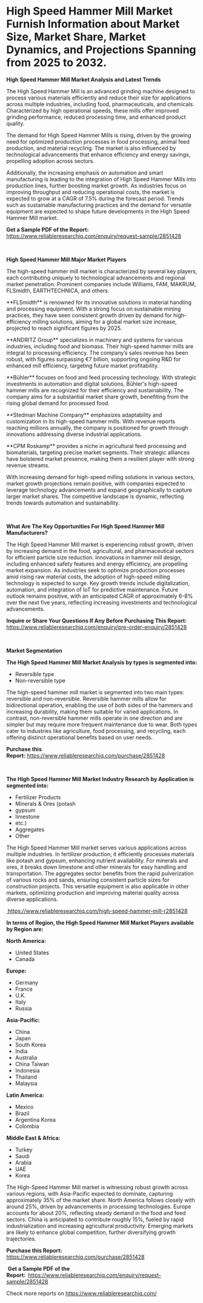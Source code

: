 <p><h1>High Speed Hammer Mill Market Furnish Information about Market Size, Market Share, Market Dynamics, and Projections Spanning from 2025 to 2032.</h1></p><p><strong>High Speed Hammer Mill Market Analysis and Latest Trends</strong></p>
<p><p>The High Speed Hammer Mill is an advanced grinding machine designed to process various materials efficiently and reduce their size for applications across multiple industries, including food, pharmaceuticals, and chemicals. Characterized by high operational speeds, these mills offer improved grinding performance, reduced processing time, and enhanced product quality. </p><p>The demand for High Speed Hammer Mills is rising, driven by the growing need for optimized production processes in food processing, animal feed production, and material recycling. The market is also influenced by technological advancements that enhance efficiency and energy savings, propelling adoption across sectors. </p><p>Additionally, the increasing emphasis on automation and smart manufacturing is leading to the integration of High Speed Hammer Mills into production lines, further boosting market growth. As industries focus on improving throughput and reducing operational costs, the market is expected to grow at a CAGR of 7.5% during the forecast period. Trends such as sustainable manufacturing practices and the demand for versatile equipment are expected to shape future developments in the High Speed Hammer Mill market.</p></p>
<p><strong>Get a Sample PDF of the Report:&nbsp;</strong> <a href="https://www.reliableresearchiq.com/enquiry/request-sample/2851428?utm_campaign=3030&utm_medium=2&utm_source=Github&utm_content=ia&utm_term=11032025&utm_id=high-speed-hammer-mill">https://www.reliableresearchiq.com/enquiry/request-sample/2851428</a></p>
<p>&nbsp;</p>
<p><strong>High Speed Hammer Mill Major Market Players</strong></p>
<p><p>The high-speed hammer mill market is characterized by several key players, each contributing uniquely to technological advancements and regional market penetration. Prominent companies include Williams, FAM, MAKRUM, FLSmidth, EARTHTECHNICA, and others.</p><p>**FLSmidth** is renowned for its innovative solutions in material handling and processing equipment. With a strong focus on sustainable mining practices, they have seen consistent growth driven by demand for high-efficiency milling solutions, aiming for a global market size increase, projected to reach significant figures by 2025.</p><p>**ANDRITZ Group** specializes in machinery and systems for various industries, including food and biomass. Their high-speed hammer mills are integral to processing efficiency. The company’s sales revenue has been robust, with figures surpassing €7 billion, supporting ongoing R&D for enhanced mill efficiency, targeting future market profitability.</p><p>**Bühler** focuses on food and feed processing technology. With strategic investments in automation and digital solutions, Bühler's high-speed hammer mills are recognized for their efficiency and sustainability. The company aims for a substantial market share growth, benefiting from the rising global demand for processed food.</p><p>**Stedman Machine Company** emphasizes adaptability and customization in its high-speed hammer mills. With revenue reports reaching millions annually, the company is positioned for growth through innovations addressing diverse industrial applications.</p><p>**CPM Roskamp** provides a niche in agricultural feed processing and biomaterials, targeting precise market segments. Their strategic alliances have bolstered market presence, making them a resilient player with strong revenue streams.</p><p>With increasing demand for high-speed milling solutions in various sectors, market growth projections remain positive, with companies expected to leverage technology advancements and expand geographically to capture larger market shares. The competitive landscape is dynamic, reflecting trends towards automation and sustainability.</p></p>
<p>&nbsp;</p>
<p><strong>What Are The Key Opportunities For High Speed Hammer Mill Manufacturers?</strong></p>
<p><p>The High Speed Hammer Mill market is experiencing robust growth, driven by increasing demand in the food, agricultural, and pharmaceutical sectors for efficient particle size reduction. Innovations in hammer mill design, including enhanced safety features and energy efficiency, are propelling market expansion. As industries seek to optimize production processes amid rising raw material costs, the adoption of high-speed milling technology is expected to surge. Key growth trends include digitalization, automation, and integration of IoT for predictive maintenance. Future outlook remains positive, with an anticipated CAGR of approximately 6-8% over the next five years, reflecting increasing investments and technological advancements.</p></p>
<p><strong>Inquire or Share Your Questions If Any Before Purchasing This Report:</strong> <a href="https://www.reliableresearchiq.com/enquiry/pre-order-enquiry/2851428?utm_campaign=3030&utm_medium=2&utm_source=Github&utm_content=ia&utm_term=11032025&utm_id=high-speed-hammer-mill">https://www.reliableresearchiq.com/enquiry/pre-order-enquiry/2851428</a></p>
<p>&nbsp;</p>
<p><strong>Market Segmentation</strong></p>
<p><strong>The High Speed Hammer Mill Market Analysis by types is segmented into:</strong></p>
<p><ul><li>Reversible type</li><li>Non-reversible type</li></ul></p>
<p><p>The high-speed hammer mill market is segmented into two main types: reversible and non-reversible. Reversible hammer mills allow for bidirectional operation, enabling the use of both sides of the hammers and increasing durability, making them suitable for varied applications. In contrast, non-reversible hammer mills operate in one direction and are simpler but may require more frequent maintenance due to wear. Both types cater to industries like agriculture, food processing, and recycling, each offering distinct operational benefits based on user needs.</p></p>
<p><strong>Purchase this Report:&nbsp;</strong><a href="https://www.reliableresearchiq.com/purchase/2851428?utm_campaign=3030&utm_medium=2&utm_source=Github&utm_content=ia&utm_term=11032025&utm_id=high-speed-hammer-mill">https://www.reliableresearchiq.com/purchase/2851428</a></p>
<p>&nbsp;</p>
<p><strong>The High Speed Hammer Mill Market Industry Research by Application is segmented into:</strong></p>
<p><ul><li>Fertilizer Products</li><li>Minerals & Ores (potash</li><li>gypsum</li><li>limestone</li><li>etc.)</li><li>Aggregates</li><li>Other</li></ul></p>
<p><p>The High Speed Hammer Mill market serves various applications across multiple industries. In fertilizer production, it efficiently processes materials like potash and gypsum, enhancing nutrient availability. For minerals and ores, it breaks down limestone and other minerals for easy handling and transportation. The aggregates sector benefits from the rapid pulverization of various rocks and sands, ensuring consistent particle sizes for construction projects. This versatile equipment is also applicable in other markets, optimizing production and improving material quality across diverse applications.</p></p>
<p><a href="https://www.reliableresearchiq.com/high-speed-hammer-mill-r2851428?utm_campaign=3030&utm_medium=2&utm_source=Github&utm_content=ia&utm_term=11032025&utm_id=high-speed-hammer-mill">&nbsp;https://www.reliableresearchiq.com/high-speed-hammer-mill-r2851428</a></p>
<p><strong>In terms of Region, the High Speed Hammer Mill Market Players available by Region are:</strong></p>
<p>
    <p> <strong> North America: </strong>
        <ul>
            <li>United States</li>
            <li>Canada</li>
        </ul>
        </p> 
    <p> <strong> Europe: </strong>
        <ul>
            <li>Germany</li>
            <li>France</li>
            <li>U.K.</li>
            <li>Italy</li>
            <li>Russia</li>
        </ul>
        </p> 
    <p> <strong> Asia-Pacific: </strong>
        <ul>
            <li>China</li>
            <li>Japan</li>
            <li>South Korea</li>
            <li>India</li>
            <li>Australia</li>
            <li>China Taiwan</li>
            <li>Indonesia</li>
            <li>Thailand</li>
            <li>Malaysia</li>
        </ul>
        </p> 
    <p> <strong> Latin America: </strong>
        <ul>
            <li>Mexico</li>
            <li>Brazil</li>
            <li>Argentina Korea</li>
            <li>Colombia</li>
        </ul>
        </p> 
    <p> <strong> Middle East & Africa: </strong>
        <ul>
            <li>Turkey</li>
            <li>Saudi</li>
            <li>Arabia</li>
            <li>UAE</li>
            <li>Korea</li>
        </ul>
    </p>
    </p>
<p><p>The High-Speed Hammer Mill market is witnessing robust growth across various regions, with Asia-Pacific expected to dominate, capturing approximately 35% of the market share. North America follows closely with around 25%, driven by advancements in processing technologies. Europe accounts for about 20%, reflecting steady demand in the food and feed sectors. China is anticipated to contribute roughly 15%, fueled by rapid industrialization and increasing agricultural productivity. Emerging markets are likely to enhance global competition, further diversifying growth trajectories.</p></p>
<p><strong>Purchase this Report: </strong><a href="https://www.reliableresearchiq.com/purchase/2851428?utm_campaign=3030&utm_medium=2&utm_source=Github&utm_content=ia&utm_term=11032025&utm_id=high-speed-hammer-mill">https://www.reliableresearchiq.com/purchase/2851428</a></p>
<p>&nbsp;<strong>Get a Sample PDF of the Report:&nbsp;&nbsp;</strong><a href="https://www.reliableresearchiq.com/enquiry/request-sample/2851428?utm_campaign=3030&utm_medium=2&utm_source=Github&utm_content=ia&utm_term=11032025&utm_id=high-speed-hammer-mill">https://www.reliableresearchiq.com/enquiry/request-sample/2851428</a></p>
<p><strong></strong></p>
<p>Check more reports on <a href="https://www.reliableresearchiq.com/?utm_campaign=3030&utm_medium=2&utm_source=Github&utm_content=ia&utm_term=11032025&utm_id=high-speed-hammer-mill">https://www.reliableresearchiq.com/</a></p>